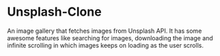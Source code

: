 # Unsplash-Clone
An image gallery that fetches images from Unsplash API. It has some awesome features like searching for images, downloading the image and infinite scrolling in which images keeps on loading as the user scrolls.